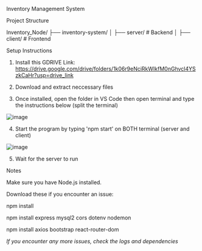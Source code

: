 Inventory Management System

Project Structure

Inventory_Node/
├── inventory-system/
│   ├── server/  # Backend
│   ├── client/  # Frontend

Setup Instructions

1. Install this GDRIVE Link: https://drive.google.com/drive/folders/1k06r9eNciRkWIkfM0nGhvcl4YSzkCaHr?usp=drive_link
2. Download and extract neccessary files

3. Once installed, open the folder in VS Code then open terminal and type the instructions below (split the terminal)

![image](https://github.com/user-attachments/assets/69c3eac6-6e42-4435-8f23-5e4536e39817)

4. Start the program by typing 'npm start' on BOTH terminal (server and client)

![image](https://github.com/user-attachments/assets/167a8319-02ce-4b74-893b-91bd0ffe0656)

5. Wait for the server to run
   

Notes

Make sure you have Node.js installed.

Download these if you encounter an issue:

npm install

npm install express mysql2 cors dotenv nodemon

npm install axios bootstrap react-router-dom

*If you encounter any more issues, check the logs and dependencies*
